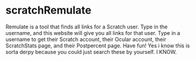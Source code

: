 # scratchRemulate
Remulate is a tool that finds all links for a Scratch user. Type in the username, and this website will give you all links for that user. Type in a username to get their Scratch account, their Ocular account, their ScratchStats page, and their Postpercent page. Have fun! 
Yes i know this is sorta derpy because you could just search these by yourself. I KNOW.
